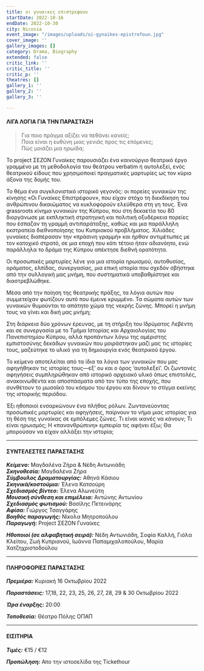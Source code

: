 ```yaml
---
title: οι γυναικες επιστρεφουν
startDate: 2022-10-16
endDate: 2022-10-30
city: Nicosia
event_image: "/images/uploads/oi-gynaikes-epistrefoun.jpg"
cover_image: ''
gallery_images: []
category: Drama, Biography
extended: false
critic_link: ''
critic_title: ''
critic_p: ''
theatres: []
gallery_1: ''
gallery_2: ''
gallery_3: ''

---
```

#### ΛΙΓΑ ΛΟΓΙΑ ΓΙΑ ΤΗΝ ΠΑΡΑΣΤΑΣΗ

> Για ποιο πράγμα αξίζει να πεθάνει κανείς;  
> Ποια είναι η ευθύνη μιας γενιάς προς τις επόμενες;  
> Πώς μοιάζει μια ηρωίδα;

Το project ΣΕΖΟΝ Γυναίκες παρουσιάζει ένα καινούργιο θεατρικό έργο γραμμένο με τη μεθοδολογία του θεάτρου verbatim ή αυτολεξεί, ενός θεατρικού είδους που χρησιμοποιεί πραγματικές μαρτυρίες ως τον κύριο άξονα της δομής του.

Το θέμα ένα συγκλονιστικό ιστορικό γεγονός: οι πορείες γυναικών της κίνησης «Οι Γυναίκες Επιστρέφουν», που είχαν στόχο τη διεκδίκηση του ανθρώπινου δικαιώματος να κυκλοφορούν ελεύθερα στη γη τους. Ένα grassroots κίνημα γυναικών της Κύπρου, που στη δεκαετία του 80 διοργάνωσε με εκπληκτική στρατηγική και πολιτική οξυδέρκεια πορείες που έσπαζαν τη γραμμή αντιπαράταξης, καθώς και μια παράλληλη εκστρατεία διεθνοποίησης του Κυπριακού προβλήματος. Χιλιάδες γυναίκες διαπέρασαν την «πράσινη γραμμή» και ήρθαν αντιμέτωπες με τον κατοχικό στρατό, σε μια εποχή που κάτι τέτοιο ήταν αδιανόητο, ενώ παράλληλα το δράμα της Κύπρου απέκτησε διεθνή ορατότητα.

Οι προσωπικές μαρτυρίες λένε για μια ιστορία ηρωισμού, αυτοθυσίας, οράματος, ελπίδας, συνεργασίας, μια επική ιστορία που σχεδόν σβήστηκε από την συλλογική μας μνήμη, που συστηματικά υποβαθμίστηκε και διαστρεβλώθηκε.

Μέσα από την ποίηση της θεατρικής πράξης, τα λόγια αυτών που συμμετείχαν φωτίζουν αυτό που έμεινε κρυμμένο. Τα σώματα αυτών των γυναικών θυμούνται το απάτητο χώμα της νεκρής ζώνης. Μπορεί η μνήμη τους να γίνει και δική μας μνήμη;

Στη διάρκεια δύο χρόνων έρευνας, με τη στήριξη του Ιδρύματος Λεβέντη και σε συνεργασία με το Τμήμα Ιστορίας και Αρχαιολογίας του Πανεπιστημίου Κύπρου, αλλά προπάντων λόγω της αμέριστης εμπιστοσύνης δεκάδων γυναικών που μοιράστηκαν μαζί μας τις ιστορίες τους, μαζεύτηκε το υλικό για τη δημιουργία ενός θεατρικού έργου.

Το κείμενο αποτελείται από τα ίδια τα λόγια των γυναικών που μας αφηγήθηκαν τις ιστορίες τους—εξ’ ου και ο όρος ‘αυτολεξεί’. Οι ζωντανές αφηγήσεις συμπληρώθηκαν από ιστορικό αρχειακό υλικό όπως επιστολές, ανακοινωθέντα και αποσπάσματα από τον τύπο της εποχής, που συνθέτουν το μωσαϊκό του κόσμου του έργου και δίνουν το στίγμα εκείνης της ιστορικής περιόδου.

Έξι ηθοποιοί ενσαρκώνουν ένα πλήθος ρόλων. Ζωντανεύοντας προσωπικές μαρτυρίες και αφηγήσεις, παίρνουν το νήμα μιας ιστορίας για τη θέση της γυναίκας σε εμπόλεμες ζώνες. Τι είναι ικανές να κάνουν; Τι είναι ηρωισμός; Η «πανανθρώπινη» εμπειρία τις αφήνει έξω; Θα μπορούσαν να είχαν αλλάξει την ιστορία;

***

#### ΣΥΝΤΕΛΕΣΤΕΣ ΠΑΡΑΣΤΑΣΗΣ

**_Κείμενο:_** Μαγδαλένα Ζήρα & Νέδη Αντωνιάδη  
**_Σκηνοθεσία:_** Μαγδαλένα Ζήρα  
**_Σύμβουλος Δραματουργίας:_** Αθηνά Κάσιου  
**_Σκηνικά/κοστούμια:_** Έλενα Κατσούρη  
**_Σχεδιασμός βίντεο:_** Έλενα Αλωνεύτη  
**_Μουσική σύνθεση και επιμέλεια:_** Αντώνης Αντωνίου  
**_Σχεδιασμός φωτισμού:_** Βασίλης Πετεινάρης  
**_Αφίσα:_** Γιώργος Τσαγγάρης  
**_Βοηθός παραγωγής:_** Νίκολα Μητροπούλου  
**_Παραγωγή:_** Project ΣΕΖΟΝ Γυναίκες

**_Ηθοποιοί (σε αλφαβητική σειρά):_** Νέδη Αντωνιάδη, Σοφία Καλλή, Γιόλα Κλείτου, Ζωή Κυπριανού, Ιωάννα Παπαμιχαλοπούλου, Μαρία Χατζηχριστοδούλου

***

#### ΠΛΗΡΟΦΟΡΙΕΣ ΠΑΡΑΣΤΑΣΗΣ

**_Πρεμιέρα:_** Κυριακή 16 Οκτωβρίου 2022

**_Παραστάσεις:_** 17,18, 22, 23, 25, 26, 27, 28, 29 & 30 Οκτωβρίου 2022

**_Ώρα έναρξης:_** 20:00

**_Τοποθεσία:_** Θέατρο Πόλης ΟΠΑΠ

***

#### ΕΙΣΙΤΗΡΙΑ

**_Τιμές:_** €15 / €12

**_Προπώληση:_** Απο την ιστοσελίδα της Tickethour